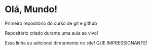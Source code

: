 # Olá, Mundo!
 Primeiro repositório do curso de git e github

 Repositório criado durante uma aula ao vivo!

Essa linha eu adicionei diretamente no site! QUE IMPRESSIONANTE!
